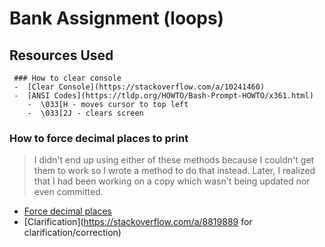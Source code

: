 # Bank Assignment (loops)

## Resources Used
     ### How to clear console
     -  [Clear Console](https://stackoverflow.com/a/10241460)
     -  [ANSI Codes](https://tldp.org/HOWTO/Bash-Prompt-HOWTO/x361.html)
        -  \033[H - moves cursor to top left
        -  \033[2J - clears screen
   ### How to force decimal places to print
   > I didn't end up using either of these methods because I couldn't get them
   to work so I wrote a method to do that instead. Later, I realized that I had been working on a copy which wasn't being
   updated nor even committed. 
   -  [Force decimal
      places](https://mkyong.com/java/java-display-double-in-2-decimal-points/)
   -  [Clarification](https://stackoverflow.com/a/8819889 for
      clarification/correction)
